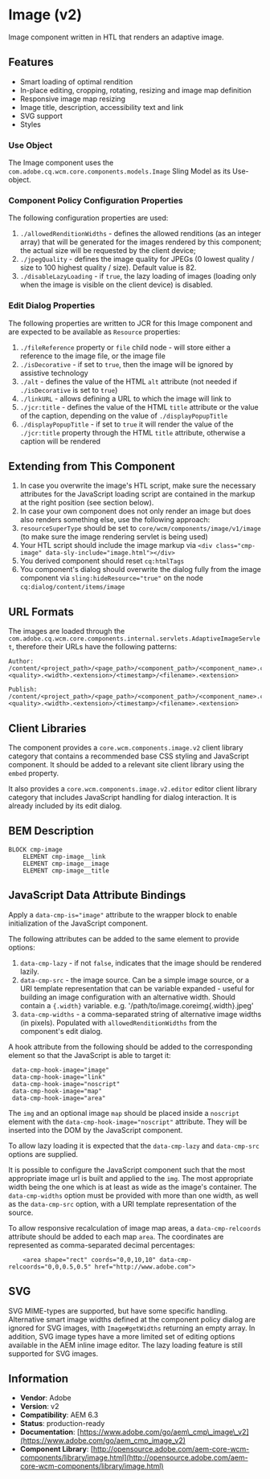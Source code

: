 <!--
Copyright 2017 Adobe Systems Incorporated

Licensed under the Apache License, Version 2.0 (the "License");
you may not use this file except in compliance with the License.
You may obtain a copy of the License at

    http://www.apache.org/licenses/LICENSE-2.0

Unless required by applicable law or agreed to in writing, software
distributed under the License is distributed on an "AS IS" BASIS,
WITHOUT WARRANTIES OR CONDITIONS OF ANY KIND, either express or implied.
See the License for the specific language governing permissions and
limitations under the License.
-->
Image (v2)
====
Image component written in HTL that renders an adaptive image.

## Features
* Smart loading of optimal rendition
* In-place editing, cropping, rotating, resizing and image map definition
* Responsive image map resizing
* Image title, description, accessibility text and link
* SVG support
* Styles

### Use Object
The Image component uses the `com.adobe.cq.wcm.core.components.models.Image` Sling Model as its Use-object.

### Component Policy Configuration Properties
The following configuration properties are used:

1. `./allowedRenditionWidths` - defines the allowed renditions (as an integer array) that will be generated for the images rendered by this
component; the actual size will be requested by the client device;
2. `./jpegQuality` - defines the image quality for JPEGs (0 lowest quality / size to 100 highest quality / size). Default value is 82.
3. `./disableLazyLoading` - if `true`, the lazy loading of images (loading only when the image is visible on the client
device) is disabled.

### Edit Dialog Properties
The following properties are written to JCR for this Image component and are expected to be available as `Resource` properties:

1. `./fileReference` property or `file` child node - will store either a reference to the image file, or the image file
2. `./isDecorative` - if set to `true`, then the image will be ignored by assistive technology
3. `./alt` - defines the value of the HTML `alt` attribute (not needed if `./isDecorative` is set to `true`)
4. `./linkURL` - allows defining a URL to which the image will link to
5. `./jcr:title` - defines the value of the HTML `title` attribute or the value of the caption, depending on the value of
`./displayPopupTitle`
6. `./displayPopupTitle` - if set to `true` it will render the value of the `./jcr:title` property through the HTML `title` attribute,
otherwise a caption will be rendered

## Extending from This Component
1. In case you overwrite the image's HTL script, make sure the necessary attributes for the JavaScript loading script are contained in the markup at the right position (see section below).
2. In case your own component does not only render an image but does also renders something else, use the following approach:
  1. `resourceSuperType` should be set to `core/wcm/components/image/v1/image` (to make sure the image rendering servlet is being used)
  2. Your HTL script should include the image markup via `<div class="cmp-image" data-sly-include="image.html"></div>`
  3. You derived component should reset `cq:htmlTags`
  4. You component's dialog should overwrite the dialog fully from the image component via `sling:hideResource="true"` on the node `cq:dialog/content/items/image`

## URL Formats
The images are loaded through the `com.adobe.cq.wcm.core.components.internal.servlets.AdaptiveImageServlet`, therefore their URLs have the following patterns:

```
Author:
/content/<project_path>/<page_path>/<component_path>/<component_name>.coreimg.<quality>.<width>.<extension>/<timestamp>/<filename>.<extension>

Publish:
/content/<project_path>/<page_path>/<component_path>/<component_name>.coreimg.<quality>.<width>.<extension>/<timestamp>/<filename>.<extension>
```

## Client Libraries
The component provides a `core.wcm.components.image.v2` client library category that contains a recommended base
CSS styling and JavaScript component. It should be added to a relevant site client library using the `embed` property.

It also provides a `core.wcm.components.image.v2.editor` editor client library category that includes JavaScript
handling for dialog interaction. It is already included by its edit dialog.

## BEM Description
```
BLOCK cmp-image
    ELEMENT cmp-image__link
    ELEMENT cmp-image__image
    ELEMENT cmp-image__title
```

## JavaScript Data Attribute Bindings
Apply a `data-cmp-is="image"` attribute to the wrapper block to enable initialization of the JavaScript component.

The following attributes can be added to the same element to provide options:

1. `data-cmp-lazy` - if not `false`, indicates that the image should be rendered lazily.
2. `data-cmp-src` - the image source. Can be a simple image source, or a URI template representation that can be variable expanded -
useful for building an image configuration with an alternative width. Should contain a `{.width}` variable.
e.g. '/path/to/image.coreimg{.width}.jpeg'
3. `data-cmp-widths` - a comma-separated string of alternative image widths (in pixels).
Populated with `allowedRenditionWidths` from the component's edit dialog.

A hook attribute from the following should be added to the corresponding element so that the JavaScript is able to target it:

```
 data-cmp-hook-image="image"
 data-cmp-hook-image="link"
 data-cmp-hook-image="noscript"
 data-cmp-hook-image="map"
 data-cmp-hook-image="area"
```

The `img` and an optional image `map` should be placed inside a `noscript` element with the `data-cmp-hook-image="noscript"` attribute.
They will be inserted into the DOM by the JavaScript component.

To allow lazy loading it is expected that the `data-cmp-lazy` and `data-cmp-src` options are supplied.

It is possible to configure the JavaScript component such that the most appropriate image url is built and applied to the `img`.
The most appropriate width being the one which is at least as wide as the image's container.
The `data-cmp-widths` option must be provided with more than one width, as well as the `data-cmp-src` option,
with a URI template representation of the source.

To allow responsive recalculation of image map areas, a `data-cmp-relcoords` attribute should be added to each map `area`. The coordinates
are represented as comma-separated decimal percentages:

```
    <area shape="rect" coords="0,0,10,10" data-cmp-relcoords="0,0,0.5,0.5" href="http://www.adobe.com">
```

## SVG
SVG MIME-types are supported, but have some specific handling. Alternative smart image widths defined at the component policy dialog are ignored for SVG images, with `Image#getWidths` returning an empty array.
In addition, SVG image types have a more limited set of editing options available in the AEM inline image editor. The lazy loading feature is still supported for SVG images.

## Information
* **Vendor**: Adobe
* **Version**: v2
* **Compatibility**: AEM 6.3
* **Status**: production-ready
* **Documentation**: [https://www.adobe.com/go/aem\_cmp\_image\_v2](https://www.adobe.com/go/aem_cmp_image_v2)
* **Component Library**: [http://opensource.adobe.com/aem-core-wcm-components/library/image.html](http://opensource.adobe.com/aem-core-wcm-components/library/image.html)
